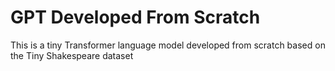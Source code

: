 # GPT Developed From Scratch

This is a tiny Transformer language model developed from scratch based on the Tiny Shakespeare dataset